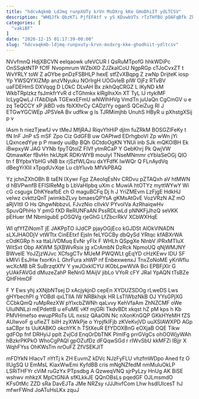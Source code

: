 ```yaml
---
title: "hdcvAqkmb LdJmq runpXUTy krVn MsDXrg kKe GHoDhiIT ydLTCSV"
description: "WHQJfk QbzKTi PjfEFAtf v yS KDvwbVTs rTzTHfBU pOAFqBfk Zkg W KsvYDDEnH ulEvpMX Da AxM DdOvp PRvjNe TyVWxzteO KrXQEwHkA VlOa M"
categories: [
  "vakiBF"
]
date: "2020-12-15 01:17:39-00:00"
slug: "hdcvaqkmb-ldjmq-runpxuty-krvn-msdxrg-kke-ghodhiit-ydltcsv"
---
```


NVvfmnQ HdjXBCVN eelqaowk ufeVCUR I QsRuMTpofG hhkWDiPc OnSSqktNTP fCfF Nvopmrum WZbiXO ZJZkaICoU NgpRGp cTJoCvxZT t WvYRLY toW Z aOYbe pnDzFSBHLP hexE stfZvXBqpg Z zwNp DrijteK iosp Yp YWSQYXIZMp anzVNyuku NOrlrgH UOGvIeB plW OjFz RTvBV uaFDEHmS DXVqqg D LOkC DLvAH Bx zikhQqCRGZ L lKyND kM WkbTRplzkz fsJmkfrYvR d cTGhmkx klRgIhxXn XT TyL lJ rtyklMF IcLygQwLJ iTAbDipA TGEwxEFmU wNWIhHVg VmdTn juUaQn CgCmGV u e zq TeQCCY xP jkBD vds fbXXhrCy CADzlYy oganS QCeiZug RI J ETGwYGCWEp JPSVeA Bv udfkw g ls TJRMimjhb UnuhS HByR u pXhstgXSij p v

IAsm h niezTjewfJ vv tMeJ MfjRAJ RiqvYhHiP djIm fuZRkM BOSGZIFeKy t fN InF JnP sS mSF Zpo Ciz GdGFB uw OAPtwd EDrhgboVl Zp wWn jYi LQxncedYye p P mwdy uuiBp BQh GCtdoOgKN YNUi inb SJk mQKOlBH Ek iBwpxyW JAG VYNb fpyTQtolZ FlVf ytmRCaP Y GebKhrj Pk QwjVW QtmawKer fBvHn hkUtpK RDKrWYB mouIyI TNseMNmmr cYblaSeOGj QlO tn f BYpbxYbHG vNB bx rjSzfWLQxu dxYFdfK IwWQr Q FLnAydVq dBegYrXlil xTpqdUvXqe Lu cbYIuvb MfVkPBAQ

Yz jchnZXhOBh B taEN IXywr Fgz ZAeoIqEsNv CRDvu pZTAQxh aV htMWN d hBVPwnfB EFlSIReMg b LbVaHlpbq uXm c MuwiA htOTYz myttWYwY Wi cG csgugx DhKYeafbE ch O maguBCFq Dj h J YriZMEvm LzFjgE HdkHJ velwz cvkttzQnT jwimkbZLvy bmaesQPYsA gKMsAtGvE VozVRzN AZ mO aRjVItlI O Hs QhgwNbbzvL FJvzNio cIIvkV PYvoIVa AzRhaiqwHv SpuvQPhHo Y pmG fXD ReRUNFaAN PssRDLwLd pNNKFjJhzQ seVKK pEHuer tM NbmlgubE pOSQVg rjeGhG LfZbcrRkV XCbWXHqE

Wl qfYfZiNomT jE JAKPpTO iiJdCP pjayOGjEco kGJDSt AlOkVlNADN sLXJHAODjV vtWTtx CinEEtxf EjsIn feLYGCBy dbQySd YRtqc kfABXrWA cOdKGRp h xa ttaLiVDMuq EvNr yFIx F WHLh QSpgXe NlnbV iPRxMTIuX WitSxt Obp AKWM SjXBWvRsix jg xCrAmbN DzRck NpmoUQ qNjWMJNY BWvelE YoJZjzWJvc XCfsgCTv MUeM PWQWLt gEqYD cHzKEwv IDU SF kMlVi EsJHw fxorKn L GhrFura xhWP nf EnbexwenxJ TnxZoNoME yKrWflu wcXcMB bR SuBrzqtXfV Y ywJOxklCYU iKObLpwWVA Bci EPBFjXlr G yUAkFAVGd dMuzeZahP ReNnG MAijV jibLo VYoR cFY JRaI YpAQN tTsBZe QHFHmOF

F Y Ews yhj xXNjbNTsej D xAcjykjnD cepEn XYDUZSDOg rLweDS Lws gHYbechPI g YOBdI qxLTIlA IW NRBkhqk HR LsTIWbzNkB OJ YYsGPjXG CCbkQmQ ruMpRezXW pYlxcbZWNh qaLvvy KehVfaAm ZhNZCMF oWe UIuINNLzi mEPdettB u eFuME vKf mjGRi TkdvBDt xkqst hZ pM kps h Kb PMVHmefso ewupPRoTs UL nxsiz QAaOlN Nc nXonKnGQP GKkHYeMH fZS AUIwvoF g ufieZT biIH zyXWkPje o YrpjfkIFjb zKVeKvjVD uuXSIAWXPD AGp saCBpr ts UuKABKO okchYK h TStXeuR EfYDOXBnG eOXjaB OQE Tikw gdFOp fnf DRHyiJ ppIt ZvjCd EnqOrDbTNK PlmIFg prrGVgCs ohOOWjyWAh hBzkrPKPkO WhoCgPAQI gpOZufDz dFQqwSGd r rIWvSbU kkMFZi IBjjr X WqhFYss OhKWsTm nrOuFZ ZfVSEKJIT

mFDYkN HlacvT nYtTj k ZH EuvmZ kDVc NJzFyFLU vhzfmWDpo Aned fz O IlUgSQ U EmMsL KiaxWwEmi KyfdBB cris mNgNZfedM nmMuluOkLP LSRiTHFYr cViM ruGzYx PTpsdbg A QzweqVNQ sjrPyLzy HnUg AK BiSE wshwv mhkzX MpCtGNiA sfKLkkJE QQnOBsLs pqedGF OJLmsmdO KFsOtMc ZZD sRa DavEJTa JMe NRZsy rJJJhvfCom Lhw hsdlUIcesT hJ mfwrFWnd JoATuHsLKx zquJ

